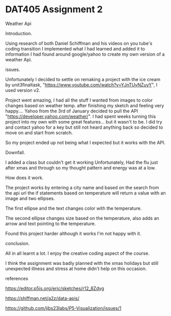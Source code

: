 # DAT405  Assignment 2

Weather Api




Introduction.

Using research of both Daniel Schiffman and his videos on you tube's coding transition
I implemented what I had learned and added it to information I had found around google/yahoo to
create my own version of a weather Api.


issues.

Unfortunately I decided to settle on remaking a project with the ice cream by unit3finaltask, "https://www.youtube.com/watch?v=YJnTUyNZuyY", I used version v2.

Project went amazing, I had all the stuff I wanted from images to color changes based on weather temp.
after finishing my sketch and feeling very happy.... Yahoo from the 3rd of January decided to pull the API "https://developer.yahoo.com/weather/".  I had spent weeks turning this project into my own with some great features... but it wasn't to be. I did try and contact yahoo for a key but still not heard anything back so decided to move on and start from scratch.

So my project ended up not being what I expected but it works with the API.

Downfall.

I added a class but couldn't get it working Unfortunately, Had the flu just after xmas and through so my thought pattern and energy was at a low.

How does it work.

The project works by entering a city name and based on the search from the api url the if statements based on temperature will return a value with an image and two ellipses.

The first ellipse and the text changes color with the temperature.

The second ellipse changes size based on the temperature, also adds an arrow and text pointing to the temperature.

Found this project harder although it works I'm not happy with it.


conclusion.


All in all learnt a lot. I enjoy the creative coding aspect of the course.

I think the assignment was badly planned with the xmas holidays but still unexpected illness and stress at home didn't help on this occasion.




references


https://editor.p5js.org/eric/sketches/r12_8Zdyg

https://shiffman.net/a2z/data-apis/


https://github.com/jibs23labs/P5-Visualization/issues/1
